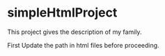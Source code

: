# simpleHtmlProject

This project gives the description of my family.

First Update the path in html files before proceeding. 
